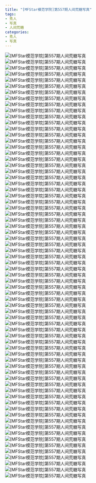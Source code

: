 ```yaml
---
title: "[MFStar模范学院]第557期人间荒糖写真"
tags: 
- 秀人
- 写真
- 人间荒糖
categories:
- 秀人
- 写真
---
```


![[MFStar模范学院]第557期人间荒糖写真](https://img.ilovese.xyz/1734718146193.webp)
![[MFStar模范学院]第557期人间荒糖写真](https://img.ilovese.xyz/1734718147479.webp)
![[MFStar模范学院]第557期人间荒糖写真](https://img.ilovese.xyz/1734718149222.webp)
![[MFStar模范学院]第557期人间荒糖写真](https://img.ilovese.xyz/1734718151004.webp)
![[MFStar模范学院]第557期人间荒糖写真](https://img.ilovese.xyz/1734718152285.webp)
![[MFStar模范学院]第557期人间荒糖写真](https://img.ilovese.xyz/1734718153636.webp)
![[MFStar模范学院]第557期人间荒糖写真](https://img.ilovese.xyz/1734718155007.webp)
![[MFStar模范学院]第557期人间荒糖写真](https://img.ilovese.xyz/1734718156437.webp)
![[MFStar模范学院]第557期人间荒糖写真](https://img.ilovese.xyz/1734718157789.webp)
![[MFStar模范学院]第557期人间荒糖写真](https://img.ilovese.xyz/1734718159548.webp)
![[MFStar模范学院]第557期人间荒糖写真](https://img.ilovese.xyz/1734718160875.webp)
![[MFStar模范学院]第557期人间荒糖写真](https://img.ilovese.xyz/1734718162669.webp)
![[MFStar模范学院]第557期人间荒糖写真](https://img.ilovese.xyz/1734718164090.webp)
![[MFStar模范学院]第557期人间荒糖写真](https://img.ilovese.xyz/1734718165333.webp)
![[MFStar模范学院]第557期人间荒糖写真](https://img.ilovese.xyz/1734718166710.webp)
![[MFStar模范学院]第557期人间荒糖写真](https://img.ilovese.xyz/1734718168192.webp)
![[MFStar模范学院]第557期人间荒糖写真](https://img.ilovese.xyz/1734718169801.webp)
![[MFStar模范学院]第557期人间荒糖写真](https://img.ilovese.xyz/1734718171324.webp)
![[MFStar模范学院]第557期人间荒糖写真](https://img.ilovese.xyz/1734718172713.webp)
![[MFStar模范学院]第557期人间荒糖写真](https://img.ilovese.xyz/1734718174108.webp)
![[MFStar模范学院]第557期人间荒糖写真](https://img.ilovese.xyz/1734718175779.webp)
![[MFStar模范学院]第557期人间荒糖写真](https://img.ilovese.xyz/1734718177487.webp)
![[MFStar模范学院]第557期人间荒糖写真](https://img.ilovese.xyz/1734718179158.webp)
![[MFStar模范学院]第557期人间荒糖写真](https://img.ilovese.xyz/1734718180365.webp)
![[MFStar模范学院]第557期人间荒糖写真](https://img.ilovese.xyz/1734718182232.webp)
![[MFStar模范学院]第557期人间荒糖写真](https://img.ilovese.xyz/1734718183443.webp)
![[MFStar模范学院]第557期人间荒糖写真](https://img.ilovese.xyz/1734718184858.webp)
![[MFStar模范学院]第557期人间荒糖写真](https://img.ilovese.xyz/1734718186468.webp)
![[MFStar模范学院]第557期人间荒糖写真](https://img.ilovese.xyz/1734718187739.webp)
![[MFStar模范学院]第557期人间荒糖写真](https://img.ilovese.xyz/1734718189569.webp)
![[MFStar模范学院]第557期人间荒糖写真](https://img.ilovese.xyz/1734718190721.webp)
![[MFStar模范学院]第557期人间荒糖写真](https://img.ilovese.xyz/1734718192533.webp)
![[MFStar模范学院]第557期人间荒糖写真](https://img.ilovese.xyz/1734718193800.webp)
![[MFStar模范学院]第557期人间荒糖写真](https://img.ilovese.xyz/1734718195228.webp)
![[MFStar模范学院]第557期人间荒糖写真](https://img.ilovese.xyz/1734718196692.webp)
![[MFStar模范学院]第557期人间荒糖写真](https://img.ilovese.xyz/1734718198566.webp)
![[MFStar模范学院]第557期人间荒糖写真](https://img.ilovese.xyz/1734718200404.webp)
![[MFStar模范学院]第557期人间荒糖写真](https://img.ilovese.xyz/1734718202206.webp)
![[MFStar模范学院]第557期人间荒糖写真](https://img.ilovese.xyz/1734718204116.webp)
![[MFStar模范学院]第557期人间荒糖写真](https://img.ilovese.xyz/1734718205555.webp)
![[MFStar模范学院]第557期人间荒糖写真](https://img.ilovese.xyz/1734718206826.webp)
![[MFStar模范学院]第557期人间荒糖写真](https://img.ilovese.xyz/1734718208738.webp)
![[MFStar模范学院]第557期人间荒糖写真](https://img.ilovese.xyz/1734718210157.webp)
![[MFStar模范学院]第557期人间荒糖写真](https://img.ilovese.xyz/1734718211506.webp)
![[MFStar模范学院]第557期人间荒糖写真](https://img.ilovese.xyz/1734718212869.webp)
![[MFStar模范学院]第557期人间荒糖写真](https://img.ilovese.xyz/1734718214359.webp)
![[MFStar模范学院]第557期人间荒糖写真](https://img.ilovese.xyz/1734718215805.webp)
![[MFStar模范学院]第557期人间荒糖写真](https://img.ilovese.xyz/1734718217001.webp)
![[MFStar模范学院]第557期人间荒糖写真](https://img.ilovese.xyz/1734718218247.webp)
![[MFStar模范学院]第557期人间荒糖写真](https://img.ilovese.xyz/1734718219522.webp)
![[MFStar模范学院]第557期人间荒糖写真](https://img.ilovese.xyz/1734718221293.webp)
![[MFStar模范学院]第557期人间荒糖写真](https://img.ilovese.xyz/1734718222485.webp)
![[MFStar模范学院]第557期人间荒糖写真](https://img.ilovese.xyz/1734718223922.webp)
![[MFStar模范学院]第557期人间荒糖写真](https://img.ilovese.xyz/1734718225936.webp)
![[MFStar模范学院]第557期人间荒糖写真](https://img.ilovese.xyz/1734718227709.webp)
![[MFStar模范学院]第557期人间荒糖写真](https://img.ilovese.xyz/1734718229299.webp)
![[MFStar模范学院]第557期人间荒糖写真](https://img.ilovese.xyz/1734718230886.webp)
![[MFStar模范学院]第557期人间荒糖写真](https://img.ilovese.xyz/1734718232154.webp)
![[MFStar模范学院]第557期人间荒糖写真](https://img.ilovese.xyz/1734718233406.webp)
![[MFStar模范学院]第557期人间荒糖写真](https://img.ilovese.xyz/1734718234813.webp)
![[MFStar模范学院]第557期人间荒糖写真](https://img.ilovese.xyz/1734718236228.webp)
![[MFStar模范学院]第557期人间荒糖写真](https://img.ilovese.xyz/1734718237788.webp)
![[MFStar模范学院]第557期人间荒糖写真](https://img.ilovese.xyz/1734718239790.webp)
![[MFStar模范学院]第557期人间荒糖写真](https://img.ilovese.xyz/1734718240960.webp)
![[MFStar模范学院]第557期人间荒糖写真](https://img.ilovese.xyz/1734718242817.webp)
![[MFStar模范学院]第557期人间荒糖写真](https://img.ilovese.xyz/1734718244036.webp)
![[MFStar模范学院]第557期人间荒糖写真](https://img.ilovese.xyz/1734718245557.webp)
![[MFStar模范学院]第557期人间荒糖写真](https://img.ilovese.xyz/1734718247459.webp)
![[MFStar模范学院]第557期人间荒糖写真](https://img.ilovese.xyz/1734718249336.webp)
![[MFStar模范学院]第557期人间荒糖写真](https://img.ilovese.xyz/1734718250803.webp)
